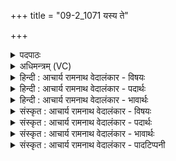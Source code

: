 +++
title = "09-2_1071 यस्य ते"

+++
<details><summary>पदपाठः</summary>

य꣡स्य꣢꣯। ते꣣। वि꣡श्व꣢꣯म्। अ꣣नुष꣢क्। अ꣣नु। स꣢क्। भू꣡रेः꣢꣯। द꣣त्त꣡स्य꣢। वे꣡द꣢꣯ति। व꣡सु꣢꣯। स्पा꣣र्ह꣢म्। तत्। आ। भ꣣र। १०७१।
</details>

<details><summary>अधिमन्त्रम् (VC)</summary>

- इन्द्रः
- त्रिशोकः काण्वः
- गायत्री
- षड्जः
</details>

<details><summary>हिन्दी : आचार्य रामनाथ वेदालंकार - विषयः</summary>

अगले मन्त्र में परमात्मा से प्रार्थना की गयी है।
</details>

<details><summary>हिन्दी : आचार्य रामनाथ वेदालंकार - पदार्थः</summary>

पदार्थान्वयभाषाः -  हे इन्द्र अर्थात् ऐश्वर्यशाली परमात्मन् ! (यस्य ते) जिस तेरे (भूरेः) बहुत अधिक (दत्तस्य) दिये हुए धन के विषय में (विश्वम्) सारा संसार (आनुषक्) निरन्तर (वेदति) जानता है,(तत्) उस (स्पार्हम्) चाहने योग्य (वसु) आध्यात्मिक तथा भौतिक धन को (आ भर) हमें भी प्रदान कर ॥३॥
</details>

<details><summary>हिन्दी : आचार्य रामनाथ वेदालंकार - भावार्थः</summary>

भावार्थभाषाः -  ब्रह्माण्ड में जो कुछ भी धन बिखरा पड़ा है,वह सब परमात्मा का दिया हुआ ही है। हम भी अपने पुरुषार्थ से उस धन के भागी बनें ॥२॥
</details>

<details><summary>संस्कृत : आचार्य रामनाथ वेदालंकार - विषयः</summary>

अथ परमात्मा प्रार्थ्यते।
</details>

<details><summary>संस्कृत : आचार्य रामनाथ वेदालंकार - पदार्थः</summary>

पदार्थान्वयभाषाः -  हे इन्द्र ऐश्वर्यशालिन् परमात्मन् ! (यस्य ते) यस्य तव (भूरेः) प्रचुरस्य (दत्तस्य) वितीर्णस्य धनस्य (विश्वम्) सकलं जगत् (आनुषक्) नैरन्तर्येण (वेदति) वेत्ति,[विद ज्ञाने,लेटि अडागमः।], (तत् स्पार्हम्) स्पृहणीयम् (वसु) आध्यात्मिकं भौतिकं च धनम् (आ भर) अस्मभ्यमपि प्रयच्छ ॥२॥
</details>

<details><summary>संस्कृत : आचार्य रामनाथ वेदालंकार - भावार्थः</summary>

भावार्थभाषाः -  ब्रह्माण्डे यत्किञ्चिदपि धनं विकीर्णमस्ति तत् सर्वं परमात्मप्रदत्तमेव। वयमपि स्वपुरुषार्थेन तस्य धनस्य भागिनो भवेम ॥२॥
</details>

<details><summary>संस्कृत : आचार्य रामनाथ वेदालंकार - पादटिप्पनी</summary>

टिप्पणी:   १. ऋ० ८।४५।४२,अथ० २०।४३।३,उभयत्र ‘वि॒श्वमा॑नुषो॒’ इति पाठः।
</details>